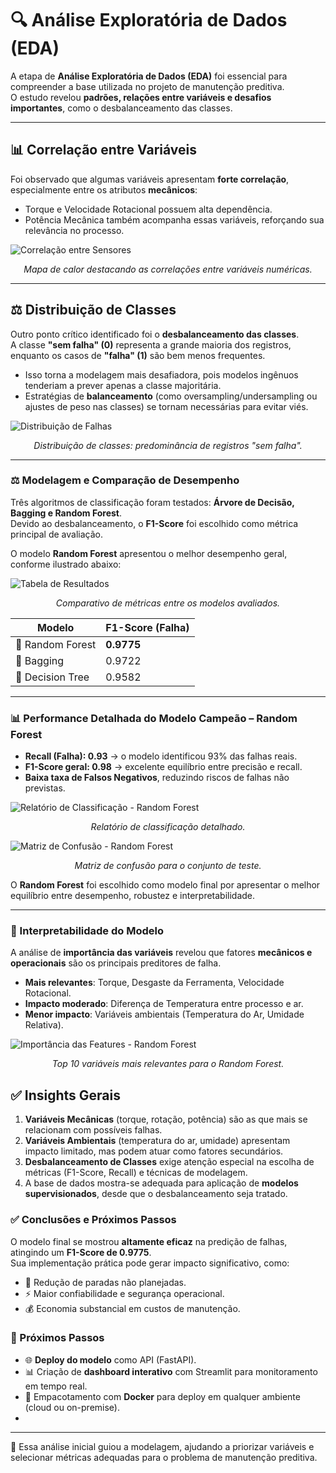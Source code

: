 # 🔍 Análise Exploratória de Dados (EDA)

A etapa de **Análise Exploratória de Dados (EDA)** foi essencial para compreender a base utilizada no projeto de manutenção preditiva.  
O estudo revelou **padrões, relações entre variáveis e desafios importantes**, como o desbalanceamento das classes.

---

## 📊 Correlação entre Variáveis

Foi observado que algumas variáveis apresentam **forte correlação**, especialmente entre os atributos **mecânicos**:

- Torque e Velocidade Rotacional possuem alta dependência.  
- Potência Mecânica também acompanha essas variáveis, reforçando sua relevância no processo.  

![Correlação entre Sensores](assets/correlacoes.png)  
*<p align="center">Mapa de calor destacando as correlações entre variáveis numéricas.</p>*  

---

## ⚖️ Distribuição de Classes

Outro ponto crítico identificado foi o **desbalanceamento das classes**.  
A classe **"sem falha" (0)** representa a grande maioria dos registros, enquanto os casos de **"falha" (1)** são bem menos frequentes.

- Isso torna a modelagem mais desafiadora, pois modelos ingênuos tenderiam a prever apenas a classe majoritária.  
- Estratégias de **balanceamento** (como oversampling/undersampling ou ajustes de peso nas classes) se tornam necessárias para evitar viés.  

![Distribuição de Falhas](assets/DistribuiçãodeFalhasdaMáquinaportipo.png)  
*<p align="center">Distribuição de classes: predominância de registros "sem falha".</p>*  

---


###  ⚖️ Modelagem e Comparação de Desempenho

Três algoritmos de classificação foram testados: **Árvore de Decisão, Bagging e Random Forest**.  
Devido ao desbalanceamento, o **F1-Score** foi escolhido como métrica principal de avaliação.  

O modelo **Random Forest** apresentou o melhor desempenho geral, conforme ilustrado abaixo:  

![Tabela de Resultados](assets/rf_precision_recall.png)  
*<p align="center">Comparativo de métricas entre os modelos avaliados.</p>*  

| Modelo           | F1-Score (Falha) |
|------------------|------------------|
| 🌲 Random Forest | **0.9775**       |
| 🧩 Bagging       | 0.9722           |
| 🌳 Decision Tree | 0.9582           |

---

### 📊 Performance Detalhada do Modelo Campeão – Random Forest

- **Recall (Falha): 0.93** → o modelo identificou 93% das falhas reais.  
- **F1-Score geral: 0.98** → excelente equilíbrio entre precisão e recall.  
- **Baixa taxa de Falsos Negativos**, reduzindo riscos de falhas não previstas.  

![Relatório de Classificação - Random Forest](assets/f1.png)  
*<p align="center">Relatório de classificação detalhado.</p>*  

![Matriz de Confusão - Random Forest](assets/rd_matrix.png)  
*<p align="center">Matriz de confusão para o conjunto de teste.</p>*  

O **Random Forest** foi escolhido como modelo final por apresentar o melhor equilíbrio entre desempenho, robustez e interpretabilidade.  

---

### 🔎 Interpretabilidade do Modelo

A análise de **importância das variáveis** revelou que fatores **mecânicos e operacionais** são os principais preditores de falha.  

- **Mais relevantes**: Torque, Desgaste da Ferramenta, Velocidade Rotacional.  
- **Impacto moderado**: Diferença de Temperatura entre processo e ar.  
- **Menor impacto**: Variáveis ambientais (Temperatura do Ar, Umidade Relativa).  

![Importância das Features - Random Forest](assets/fi_rf.png)  
*<p align="center">Top 10 variáveis mais relevantes para o Random Forest.</p>*  


## ✅ Insights Gerais

1. **Variáveis Mecânicas** (torque, rotação, potência) são as que mais se relacionam com possíveis falhas.  
2. **Variáveis Ambientais** (temperatura do ar, umidade) apresentam impacto limitado, mas podem atuar como fatores secundários.  
3. **Desbalanceamento de Classes** exige atenção especial na escolha de métricas (F1-Score, Recall) e técnicas de modelagem.  
4. A base de dados mostra-se adequada para aplicação de **modelos supervisionados**, desde que o desbalanceamento seja tratado. 

### ✅ Conclusões e Próximos Passos

O modelo final se mostrou **altamente eficaz** na predição de falhas, atingindo um **F1-Score de 0.9775**.  
Sua implementação prática pode gerar impacto significativo, como:  

- 🚫 Redução de paradas não planejadas.  
- ⚡ Maior confiabilidade e segurança operacional.  
- 💰 Economia substancial em custos de manutenção.  

### 🔮 Próximos Passos
- 🌐 **Deploy do modelo** como API (FastAPI).  
- 📊 Criação de **dashboard interativo** com Streamlit para monitoramento em tempo real.  
- 🐳 Empacotamento com **Docker** para deploy em qualquer ambiente (cloud ou on-premise).
- 
 

---

📌 Essa análise inicial guiou a modelagem, ajudando a priorizar variáveis e selecionar métricas adequadas para o problema de manutenção preditiva.


